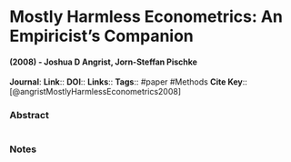 # Mostly Harmless Econometrics: An Empiricist’s Companion
#### (2008) - Joshua D Angrist, Jorn-Steffan Pischke
**Journal**: 
**Link**:: 
**DOI**:: 
**Links**:: 
**Tags**:: #paper #Methods
**Cite Key**:: [@angristMostlyHarmlessEconometrics2008]

### Abstract

```

```

### Notes

